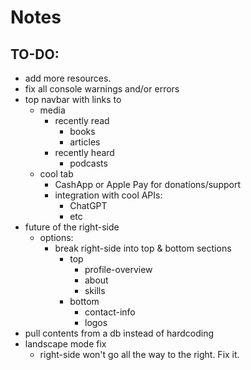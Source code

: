 # Notes

## TO-DO:
- add more resources.
- fix all console warnings and/or errors
- top navbar with links to
    - media
        - recently read
            - books
            - articles
        - recently heard
            - podcasts
    - cool tab
        - CashApp or Apple Pay for donations/support
        - integration with cool APIs:
            - ChatGPT
            - etc
- future of the right-side
    - options:
        - break right-side into top & bottom sections
            - top
                - profile-overview
                - about
                - skills
            - bottom
                - contact-info
                - logos
- pull contents from a db instead of hardcoding
- landscape mode fix
    - right-side won't go all the way to the right. Fix it.